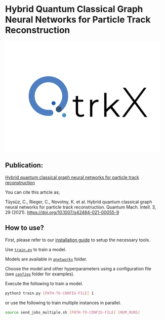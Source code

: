 # Hybrid Quantum Classical Graph Neural Networks for Particle Track Reconstruction

<p align="center">
  <img src="media/q_trkx_logo.png">
</p>

## Publication:

[Hybrid quantum classical graph neural networks for particle track reconstruction](https://link.springer.com/article/10.1007/s42484-021-00055-9)

You can cite this article as;

Tüysüz, C., Rieger, C., Novotny, K. et al. Hybrid quantum classical graph neural networks for particle track reconstruction. Quantum Mach. Intell. 3, 29 (2021). https://doi.org/10.1007/s42484-021-00055-9

## How to use?

First, please refer to our [installation guide](docs/Installation.md)
to setup the necessary tools.

Use [```train.py```](./train.py) to train a model. 

Models are available in [```qnetworks```](./qnetworks) folder.

Choose the model and other hyperparameters using a configuration
file (see [```configs```](./configs) folder for examples).

Execute the following to train a model. 

```bash
python3 train.py [PATH-TO-CONFIG-FILE] 1 
```

or use the following to train multiple instances in parallel.

```bash
source send_jobs_multiple.sh [PATH-TO-CONFIG-FILE] [NUM_RUNS]
```


